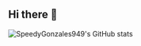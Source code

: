 ## Hi there 👋

![SpeedyGonzales949's GitHub stats](https://github-readme-stats.vercel.app/api?username=SpeedyGonzales949&show_icons=true&theme=radical)
<!--
**SpeedyGonzales949/SpeedyGonzales949** is a ✨ _special_ ✨ repository because its `README.md` (this file) appears on your GitHub profile.

Here are some ideas to get you started:

- 🔭 I’m currently working on ...
- 🌱 I’m currently learning ...
- 👯 I’m looking to collaborate on ...
- 🤔 I’m looking for help with ...
- 💬 Ask me about ...
- 📫 How to reach me: ...
- 😄 Pronouns: ...
- ⚡ Fun fact: ...
-->
